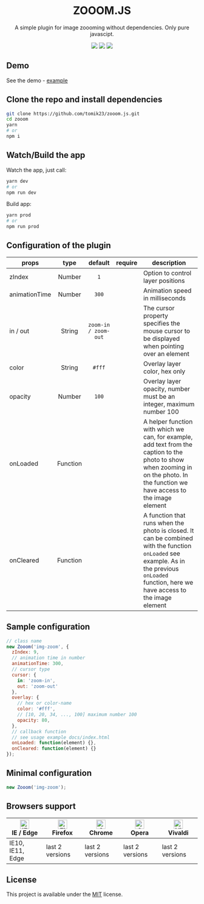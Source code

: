 <h1 align=center>ZOOOM.JS</h1>

<p align="center">
  A simple plugin for image zoooming without dependencies. Only pure javascipt.
</p>

<p align="center">
  <img src="https://img.shields.io/github/package-json/v/tomik23/zooom.js">
  <img src="https://img.shields.io/github/size/tomik23/zooom.js/docs/zooom.min.js">
  <a href="LICENSE">
    <img src="https://img.shields.io/badge/License-MIT-green.svg">
  </a>
</p>

## Demo

See the demo - [example](https://tomik23.github.io/zooom.js/)

## Clone the repo and install dependencies
```bash
git clone https://github.com/tomik23/zooom.js.git
cd zooom
yarn
# or
npm i
```

## Watch/Build the app
Watch the app, just call:

```bash
yarn dev
# or
npm run dev
```

Build app:

```bash
yarn prod
# or
npm run prod
```

## Configuration of the plugin

props | type | default | require | description
---- | :-------: | :-------: | :--------: | -----------
zIndex | Number | `1` |  | Option to control layer positions
animationTime | Number | `300` | | Animation speed in milliseconds
in / out | String | `zoom-in / zoom-out` |  | The cursor property specifies the mouse cursor to be displayed when pointing over an element
color | String | `#fff` |  | Overlay layer color, hex only
opacity | Number | `100` |  | Overlay layer opacity, number must be an integer, maximum number 100
onLoaded | Function |  |  | A helper function with which we can, for example, add text from the caption to the photo to show when zooming in on the photo. In the function we have access to the image element
onCleared | Function |  |  | A function that runs when the photo is closed. It can be combined with the function `onLoaded` see example. As in the previous `onLoaded` function, here we have access to the image element

## Sample configuration
```javascript
// class name
new Zooom('img-zoom', {
  zIndex: 9,
  // animation time in number
  animationTime: 300,
  // cursor type
  cursor: {
    in: 'zoom-in',
    out: 'zoom-out'
  },
  overlay: {
    // hex or color-name
    color: '#fff',
    // [10, 20, 34, ..., 100] maximum number 100
    opacity: 80,
  },
  // callback function
  // see usage example docs/index.html
  onLoaded: function(element) {},
  onCleared: function(element) {}
});
```

## Minimal configuration
```javascript
new Zooom('img-zoom');
```

## Browsers support

| [<img src="https://raw.githubusercontent.com/alrra/browser-logos/master/src/edge/edge_48x48.png" alt="IE / Edge" width="24px" height="24px" />](http://godban.github.io/browsers-support-badges/)<br/>IE / Edge | [<img src="https://raw.githubusercontent.com/alrra/browser-logos/master/src/firefox/firefox_48x48.png" alt="Firefox" width="24px" height="24px" />](http://godban.github.io/browsers-support-badges/)<br/>Firefox | [<img src="https://raw.githubusercontent.com/alrra/browser-logos/master/src/chrome/chrome_48x48.png" alt="Chrome" width="24px" height="24px" />](http://godban.github.io/browsers-support-badges/)<br/>Chrome | [<img src="https://raw.githubusercontent.com/alrra/browser-logos/master/src/opera/opera_48x48.png" alt="Opera" width="24px" height="24px" />](http://godban.github.io/browsers-support-badges/)<br/>Opera | [<img src="https://raw.githubusercontent.com/alrra/browser-logos/master/src/vivaldi/vivaldi_48x48.png" alt="Vivaldi" width="24px" height="24px" />](http://godban.github.io/browsers-support-badges/)<br/>Vivaldi |
| --------- | --------- | --------- | --------- | --------- |
| IE10, IE11, Edge| last 2 versions| last 2 versions| last 2 versions| last 2 versions

## License
This project is available under the [MIT](https://opensource.org/licenses/mit-license.php) license.